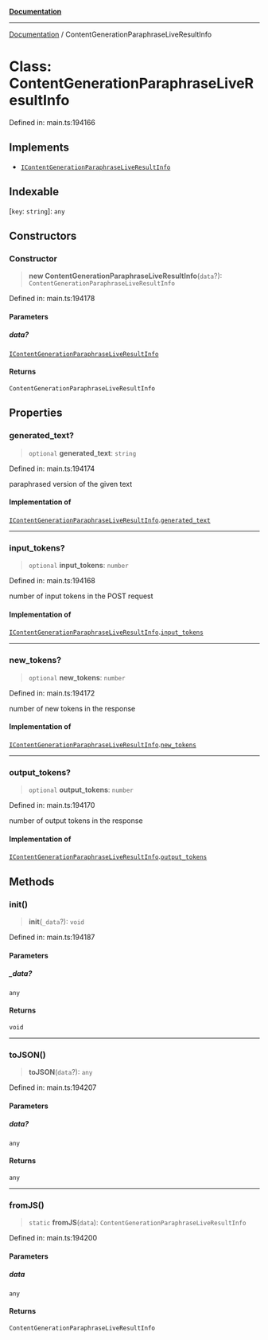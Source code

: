[**Documentation**](../README.md)

***

[Documentation](../README.md) / ContentGenerationParaphraseLiveResultInfo

# Class: ContentGenerationParaphraseLiveResultInfo

Defined in: main.ts:194166

## Implements

- [`IContentGenerationParaphraseLiveResultInfo`](../interfaces/IContentGenerationParaphraseLiveResultInfo.md)

## Indexable

\[`key`: `string`\]: `any`

## Constructors

### Constructor

> **new ContentGenerationParaphraseLiveResultInfo**(`data`?): `ContentGenerationParaphraseLiveResultInfo`

Defined in: main.ts:194178

#### Parameters

##### data?

[`IContentGenerationParaphraseLiveResultInfo`](../interfaces/IContentGenerationParaphraseLiveResultInfo.md)

#### Returns

`ContentGenerationParaphraseLiveResultInfo`

## Properties

### generated\_text?

> `optional` **generated\_text**: `string`

Defined in: main.ts:194174

paraphrased version of the given text

#### Implementation of

[`IContentGenerationParaphraseLiveResultInfo`](../interfaces/IContentGenerationParaphraseLiveResultInfo.md).[`generated_text`](../interfaces/IContentGenerationParaphraseLiveResultInfo.md#generated_text)

***

### input\_tokens?

> `optional` **input\_tokens**: `number`

Defined in: main.ts:194168

number of input tokens in the POST request

#### Implementation of

[`IContentGenerationParaphraseLiveResultInfo`](../interfaces/IContentGenerationParaphraseLiveResultInfo.md).[`input_tokens`](../interfaces/IContentGenerationParaphraseLiveResultInfo.md#input_tokens)

***

### new\_tokens?

> `optional` **new\_tokens**: `number`

Defined in: main.ts:194172

number of new tokens in the response

#### Implementation of

[`IContentGenerationParaphraseLiveResultInfo`](../interfaces/IContentGenerationParaphraseLiveResultInfo.md).[`new_tokens`](../interfaces/IContentGenerationParaphraseLiveResultInfo.md#new_tokens)

***

### output\_tokens?

> `optional` **output\_tokens**: `number`

Defined in: main.ts:194170

number of output tokens in the response

#### Implementation of

[`IContentGenerationParaphraseLiveResultInfo`](../interfaces/IContentGenerationParaphraseLiveResultInfo.md).[`output_tokens`](../interfaces/IContentGenerationParaphraseLiveResultInfo.md#output_tokens)

## Methods

### init()

> **init**(`_data`?): `void`

Defined in: main.ts:194187

#### Parameters

##### \_data?

`any`

#### Returns

`void`

***

### toJSON()

> **toJSON**(`data`?): `any`

Defined in: main.ts:194207

#### Parameters

##### data?

`any`

#### Returns

`any`

***

### fromJS()

> `static` **fromJS**(`data`): `ContentGenerationParaphraseLiveResultInfo`

Defined in: main.ts:194200

#### Parameters

##### data

`any`

#### Returns

`ContentGenerationParaphraseLiveResultInfo`

